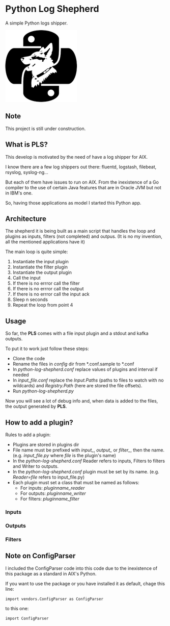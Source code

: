 # Python Log Shepherd

A simple Python logs shipper.

![shepherd](images/shepherd.png  "shepherd")

## Note

This project is still under construction.

## What is PLS?

This develop is motivated by the need of have a log shipper for AIX.

I know there are a few log shippers out there: fluentd, logstash, filebeat, rsyslog, syslog-ng...

But each of them have issues to run on AIX. From the inexistence of a Go compiler to the use of certain Java features that are in Oracle JVM but not in IBM's one.

So, having those applications as model I started this Python app.

## Architecture

The shepherd it is being built as a main script that handles the loop and plugins as inputs, filters (not completed) and outpus. (It is no my invention, all the mentioned applications have it)

The main loop is quite simple:

  1. Instantiate the input plugin
  2. Instantiate the filter plugin
  3. Instantiate the output plugin
  4. Call the input
  5. If there is no errror call the filter
  6. If there is no errror call the output
  7. If there is no errror call the input ack
  8. Sleep n seconds
  9. Repeat the loop from point 4
  
## Usage

So far, the **PLS** comes with a file input plugin and a stdout and kafka outputs.

To put it to work just follow these steps:

  - Clone the code 
  - Rename the files in *config* dir from *.conf.sample to *.conf
  - In *python-log-shepherd.conf* replace values of plugins and interval if needed
  - In *input_file.conf* replace the *Input.Paths* (paths to files to watch with no wildcards) and *Registry.Path* (here are stored the file offsets).
  - Run *python-log-shepherd.py*
  
Now you will see a lot of debug info and, when data is added to the files, the output generated by **PLS**.

## How to add a plugin?

Rules to add a plugin:

  - Plugins are stored in plugins dir
  - File name must be prefixed with *input_*, *output_* or *filter_*, then the name. (e.g. *input_file.py* where *file* is the plugin's name)
  - In the *python-log-shepherd.conf* Reader refers to inputs, Filters to filters and Writer to outputs.
  - In the *python-log-shepherd.conf* plugin must be set by its name. (e.g. *Reader=file* refers to input_file.py)
  - Each plugin must set a class that must be named as follows:
    - For inputs: *pluginname_reader*
    - For outputs: *pluginname_writer*
    - For filters: *pluginname_filter*

### Inputs

### Outputs

### Filters



## Note on ConfigParser

I included the ConfigParser code into this code due to the inexistence of this package as a standard in AIX's Python. 

If you want to use the package or you have installed it as default, chage this line:

	import vendors.ConfigParser as ConfigParser

to this one:

	import ConfigParser